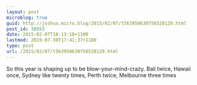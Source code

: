 ```yaml
---
layout: post
microblog: true
guid: http://joshua.micro.blog/2015/02/07/t563958630756528129.html
post_id: 38953
date: 2015-02-07T18:13:10+1100
lastmod: 2019-07-30T17:41:37+1100
type: post
url: /2015/02/07/t563958630756528129.html
---
```

So this year is shaping up to be blow-your-mind-crazy. Bali twice, Hawaii once, Sydney like twenty times, Perth twice, Melbourne three times
